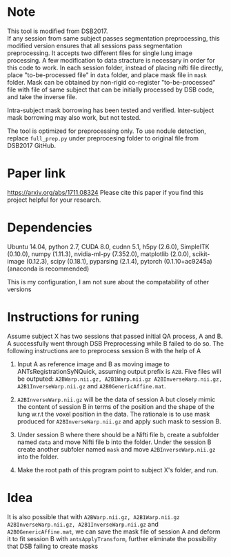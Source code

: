 # Note
This tool is modified from DSB2017.   
If any session from same subject passes segmentation preprocessing, this modified version ensures that all sessions pass segmentation preprocessing. It accepts two different files for single lung image processing. A few modification to data stracture is necessary in order for this code to work. In each session folder, instead of placing nifti file directly, place "to-be-processed file" in ```data``` folder, and place mask file in ```mask``` folder. Mask can be obtained by non-rigid co-register "to-be-processed" file with file of same subject that can be initially processed by DSB code, and take the inverse file.  

Intra-subject mask borrowing has been tested and verified. Inter-subject mask borrowing may also work, but not tested.

The tool is optimized for preprocessing only. To use nodule detection, replace ```full_prep.py``` under preprocesing folder to original file from DSB2017 GitHub.  


# Paper link 
https://arxiv.org/abs/1711.08324
Please cite this paper if you find this project helpful for your research.

# Dependencies

Ubuntu 14.04, python 2.7, CUDA 8.0, cudnn 5.1, h5py (2.6.0), SimpleITK (0.10.0), numpy (1.11.3), nvidia-ml-py (7.352.0), matplotlib (2.0.0), scikit-image (0.12.3), scipy (0.18.1), pyparsing (2.1.4), pytorch (0.1.10+ac9245a) (anaconda is recommended)

This is my configuration, I am not sure about the compatability of other versions



# Instructions for runing


Assume subject X has two sessions that passed initial QA process, A and B. A successfully went through DSB Preprocessing while B failed to do so. The following instructions are to preprocess session B with the help of A
1. Input A as reference image and B as moving image to ANTsRegistrationSyNQuick, assuming output prefix is ```A2B```. Five files will be outputed: ```A2BWarp.nii.gz, A2B1Warp.nii.gz A2BInverseWarp.nii.gz, A2B1InverseWarp.nii.gz``` and ```A2B0GenericAffine.mat```.   

2. ```A2BInverseWarp.nii.gz``` will be the data of session A but closely mimic the content of session B in terms of the position and the shape of the lung w.r.t the voxel position in the data. The rationale is to use mask produced for ```A2BInverseWarp.nii.gz``` and apply such mask to session B.  

3. Under session B where there should be a Nifti file b, create a subfolder named ```data``` and move Nifti file b into the folder. Under the session B create another subfoler named ```mask``` and move ```A2BInverseWarp.nii.gz``` into the folder.  

4. Make the root path of this program point to subject X's folder, and run. 

# Idea

It is also possible that with ```A2BWarp.nii.gz, A2B1Warp.nii.gz A2BInverseWarp.nii.gz, A2B1InverseWarp.nii.gz``` and ```A2B0GenericAffine.mat```, we can save the  mask file of session A and deform it to fit session B with ```antsApplyTransform```, further eliminate the possibility that DSB failing to create masks
